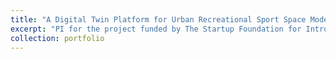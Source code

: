 ```yaml
---
title: "A Digital Twin Platform for Urban Recreational Sport Space Modelling"
excerpt: "PI for the project funded by The Startup Foundation for Introducing Talent of Nanjing University of Information Science and Technology (1523142301011)"
collection: portfolio
---
```

